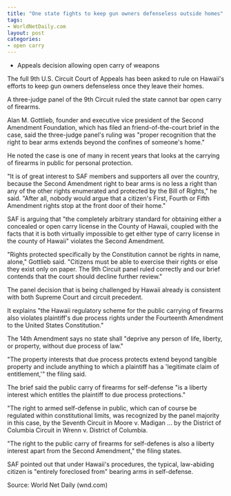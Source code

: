 ```yaml
---
title: "One state fights to keep gun owners defenseless outside homes"
tags:
- WorldNetDaily.com
layout: post
categories:
- open carry
---
```


- Appeals decision allowing open carry of weapons

The full 9th U.S. Circuit Court of Appeals has been asked to rule on Hawaii's efforts to keep gun owners defenseless once they leave their homes.

A three-judge panel of the 9th Circuit ruled the state cannot bar open carry of firearms.

Alan M. Gottlieb, founder and executive vice president of the Second Amendment Foundation, which has filed an friend-of-the-court brief in the case, said the three-judge panel's ruling was "proper recognition that the right to bear arms extends beyond the confines of someone's home."

He noted the case is one of many in recent years that looks at the carrying of firearms in public for personal protection.

"It is of great interest to SAF members and supporters all over the country, because the Second Amendment right to bear arms is no less a right than any of the other rights enumerated and protected by the Bill of Rights," he said. "After all, nobody would argue that a citizen's First, Fourth or Fifth Amendment rights stop at the front door of their home."

SAF is arguing that "the completely arbitrary standard for obtaining either a concealed or open carry license in the County of Hawaii, coupled with the facts that it is both virtually impossible to get either type of carry license in the county of Hawaii" violates the Second Amendment.

"Rights protected specifically by the Constitution cannot be rights in name, alone," Gottlieb said. "Citizens must be able to exercise their rights or else they exist only on paper. The 9th Circuit panel ruled correctly and our brief contends that the court should decline further review."

The panel decision that is being challenged by Hawaii already is consistent with both Supreme Court and circuit precedent.

It explains "the Hawaii regulatory scheme for the public carrying of firearms also violates plaintiff's due process rights under the Fourteenth Amendment to the United States Constitution."

The 14th Amendment says no state shall "deprive any person of life, liberty, or property, without due process of law."

"The property interests that due process protects extend beyond tangible property and include anything to which a plaintiff has a 'legitimate claim of entitlement,'" the filing said.

The brief said the public carry of firearms for self-defense "is a liberty interest which entitles the plaintiff to due process protections."

"The right to armed self-defense in public, which can of course be regulated within constitutional limits, was recognized by the panel majority in this case, by the Seventh Circuit in Moore v. Madigan ... by the District of Columbia Circuit in Wrenn v. District of Columbia.

"The right to the public carry of firearms for self-defenes is also a liberty interest apart from the Second Amendment," the filing states.

SAF pointed out that under Hawaii's procedures, the typical, law-abiding citizen is "entirely foreclosed from" bearing arms in self-defense.

Source: World Net Daily (wnd.com)

